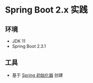 # Spring Boot 2.x 实践

## 环境

* JDK 11
* Spring Boot 2.3.1

## 工具

* 基于 [Spring 初始化器](https://start.spring.io/) 创建